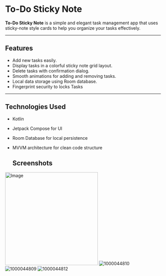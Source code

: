 # To-Do Sticky Note

**To-Do Sticky Note** is a simple and elegant task management app that uses sticky-note style cards to help you organize your tasks effectively.

---

## Features

- Add new tasks easily.
- Display tasks in a colorful sticky note grid layout.
- Delete tasks with confirmation dialog.
- Smooth animations for adding and removing tasks.
- Local data storage using Room database.
- Fingerprint security to locks Tasks

---

## Technologies Used

- Kotlin
- Jetpack Compose for UI
- Room Database for local persistence
- MVVM architecture for clean code structure

  ## Screenshots
  
<img 
  src="https://github.com/user-attachments/assets/f7c1335a-2275-4514-91ff-494523d45e2b" 
  style="max-width: 100%; height: auto;" 
  width="300" 
  alt="Image" 
/>
![1000044810](https://github.com/user-attachments/assets/1ecdd65f-c886-455c-9cae-1d27f2702c00)
![1000044809](https://github.com/user-attachments/assets/0f917aa9-bafe-4e9f-85f3-628c1c8c74b1)
![1000044812](https://github.com/user-attachments/assets/74d1b63f-9264-4db4-9ec5-47e1501a62ce)



